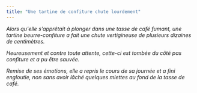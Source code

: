 ```yaml
---
title: "Une tartine de confiture chute lourdement"
---
```

*Alors qu'elle s'apprêtait à plonger dans une tasse de café fumant, une tartine beurre-confiture a fait une chute vertigineuse de plusieurs dizaines de centimètres.*

*Heureusement et contre toute attente, cette-ci est tombée du côté pas confiture et a pu être sauvée.*

*Remise de ses émotions, elle a repris le cours de sa journée et a fini engloutie, non sans avoir lâché quelques miettes au fond de la tasse de café.*
